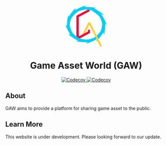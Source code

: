 <!-- Logo -->
<!-- Logo -->
<p align="center">
  <a href="https://github.com/LeongXianJun/GAW"> <!-- Change to the actual website after it is deployed-->
    <img height="128" width="128" src="https://github.com/LeongXianJun/GAW/raw/master/public/logo.svg">
  </a>
</p>

<!-- Name -->
<h1 align="center">
  Game Asset World (GAW)
</h1>

<!-- Badges -->
<p align="center">
  <a href="https://github.com/LeongXianJun/GAW/actions">
    <img alt="Codecov" src="https://github.com/LeongXianJun/GAW/workflows/CI/badge.svg" />
  </a>
  <a href="https://codecov.io/gh/LeongXianJun/GAW">
    <img alt="Codecov" src="https://codecov.io/gh/LeongXianJun/GAW/branch/main/graph/badge.svg?token=C3XUBFJ1ID" />
  </a>
</p>

## About
GAW aims to provide a platform for sharing game asset to the public.

## Learn More
This website is under development. Please looking forward to our update.